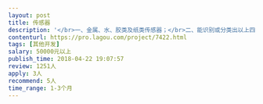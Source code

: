 ```yaml
---                
layout: post       
title: 传感器           
description: '</br>一、金属、水、胶类及纸类传感器；</br>二、能识别或分类出以上四种材料的传感器，方便我主下一道流程及数据库的采集；</br>三、比如这四个传感器安装在同一位置，我放以上四种的一种物品（比如胶）进去，胶类传感器能识别或能采集到胶类的数据；</br>四，1个人以上或集体团队；</br>'     
contenturl: https://pro.lagou.com/project/7422.html      
tags: [其他开发]            
salary: 50000元以上          
publish_time: 2018-04-22 19:07:57         
review: 1251人                   
apply: 3人                   
recommend: 5人                   
time_range: 1-3个月              
---                 
```


